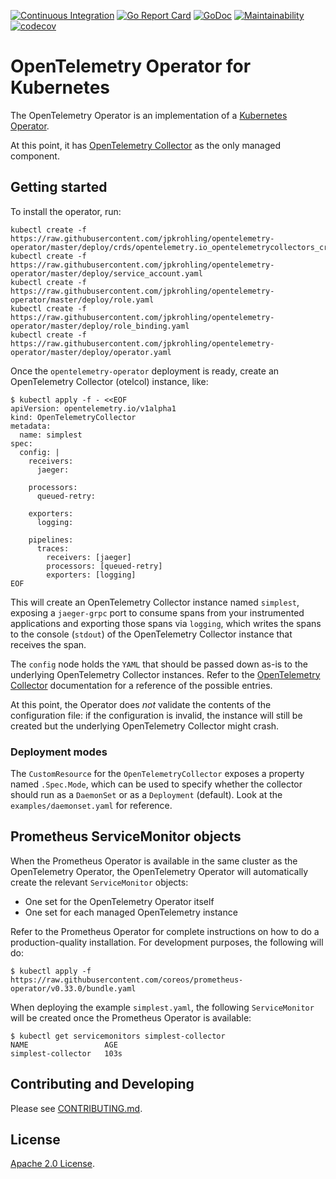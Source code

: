[![Continuous Integration][github-workflow-img]][github-workflow] [![Go Report Card][goreport-img]][goreport] [![GoDoc][godoc-img]][godoc] [![Maintainability][code-climate-img]][code-climate] [![codecov][codecov-img]][codecov]

# OpenTelemetry Operator for Kubernetes

The OpenTelemetry Operator is an implementation of a [Kubernetes Operator](https://coreos.com/operators/).

At this point, it has [OpenTelemetry Collector](https://github.com/open-telemetry/opentelemetry-service) as the only managed component.

## Getting started

To install the operator, run:
```
kubectl create -f https://raw.githubusercontent.com/jpkrohling/opentelemetry-operator/master/deploy/crds/opentelemetry.io_opentelemetrycollectors_crd.yaml
kubectl create -f https://raw.githubusercontent.com/jpkrohling/opentelemetry-operator/master/deploy/service_account.yaml
kubectl create -f https://raw.githubusercontent.com/jpkrohling/opentelemetry-operator/master/deploy/role.yaml
kubectl create -f https://raw.githubusercontent.com/jpkrohling/opentelemetry-operator/master/deploy/role_binding.yaml
kubectl create -f https://raw.githubusercontent.com/jpkrohling/opentelemetry-operator/master/deploy/operator.yaml
```

Once the `opentelemetry-operator` deployment is ready, create an OpenTelemetry Collector (otelcol) instance, like:

```console
$ kubectl apply -f - <<EOF
apiVersion: opentelemetry.io/v1alpha1
kind: OpenTelemetryCollector
metadata:
  name: simplest
spec:
  config: |
    receivers:
      jaeger:

    processors:
      queued-retry:

    exporters:
      logging:

    pipelines:
      traces:
        receivers: [jaeger]
        processors: [queued-retry]
        exporters: [logging]
EOF
```

This will create an OpenTelemetry Collector instance named `simplest`, exposing a `jaeger-grpc` port to consume spans from your instrumented applications and exporting those spans via `logging`, which writes the spans to the console (`stdout`) of the OpenTelemetry Collector instance that receives the span.

The `config` node holds the `YAML` that should be passed down as-is to the underlying OpenTelemetry Collector instances. Refer to the [OpenTelemetry Collector](https://github.com/open-telemetry/opentelemetry-service) documentation for a reference of the possible entries.

At this point, the Operator does *not* validate the contents of the configuration file: if the configuration is invalid, the instance will still be created but the underlying OpenTelemetry Collector might crash.

### Deployment modes

The `CustomResource` for the `OpenTelemetryCollector` exposes a property named `.Spec.Mode`, which can be used to specify whether the collector should run as a `DaemonSet` or as a `Deployment` (default). Look at the `examples/daemonset.yaml` for reference.

## Prometheus ServiceMonitor objects

When the Prometheus Operator is available in the same cluster as the OpenTelemetry Operator, the OpenTelemetry Operator will automatically create the relevant `ServiceMonitor` objects:

* One set for the OpenTelemetry Operator itself
* One set for each managed OpenTelemetry instance

Refer to the Prometheus Operator for complete instructions on how to do a production-quality installation. For development purposes, the following will do:

```console
$ kubectl apply -f https://raw.githubusercontent.com/coreos/prometheus-operator/v0.33.0/bundle.yaml
```

When deploying the example `simplest.yaml`, the following `ServiceMonitor` will be created once the Prometheus Operator is available:

```console
$ kubectl get servicemonitors simplest-collector
NAME                 AGE
simplest-collector   103s
```

## Contributing and Developing

Please see [CONTRIBUTING.md](CONTRIBUTING.md).

## License
  
[Apache 2.0 License](./LICENSE).

[github-workflow]: https://github.com/jpkrohling/opentelemetry-operator/actions
[github-workflow-img]: https://github.com/jpkrohling/opentelemetry-operator/workflows/Continuous%20Integration/badge.svg
[goreport-img]: https://goreportcard.com/badge/github.com/jpkrohling/opentelemetry-operator
[goreport]: https://goreportcard.com/report/github.com/jpkrohling/opentelemetry-operator
[godoc-img]: https://godoc.org/github.com/jpkrohling/opentelemetry-operator?status.svg
[godoc]: https://godoc.org/github.com/jpkrohling/opentelemetry-operator/pkg/apis/opentelemetry/v1alpha1#OpenTelemetryCollector
[code-climate]: https://codeclimate.com/github/jpkrohling/opentelemetry-operator/maintainability
[code-climate-img]: https://api.codeclimate.com/v1/badges/7bb215eea77fc9c24484/maintainability
[codecov]: https://codecov.io/gh/jpkrohling/opentelemetry-operator
[codecov-img]: https://codecov.io/gh/jpkrohling/opentelemetry-operator/branch/master/graph/badge.svg
